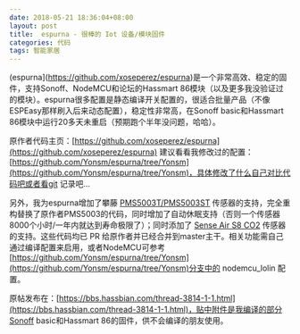 ```yaml
---
date: 2018-05-21 18:36:04+08:00
layout: post
title:  espurna - 很棒的 Iot 设备/模块固件
categories: 代码
tags: 智能家居
---
```


(espurna](https://github.com/xoseperez/espurna)是一个非常高效、稳定的固件，支持Sonoff、NodeMCU和论坛的Hassmart 86模块（以及更多我没验证过的模块）。espurna很多配置是静态编译开关配置的，很适合批量产品（不像ESPEasy那样刷入后来动态配置），稳定性非常高，在Sonoff basic和Hassmart 86模块中运行20多天未重启（预期跑个半年没问题，哈哈）。

原作者代码主页：[https://github.com/xoseperez/espurna](https://github.com/xoseperez/espurna)
建议看看我修改过的配置：[https://github.com/Yonsm/espurna/tree/Yonsm](https://github.com/Yonsm/espurna/tree/Yonsm)，具体修改了什么自己对比代码吧或者看git 记录吧...

另外，我为espurna增加了攀藤 [PMS5003T/PMS5003ST](https://github.com/xoseperez/espurna/pull/818) 传感器的支持，完全重构替换了原作者PMS5003的代码，同时增加了自动休眠支持（否则一个传感器8000个小时/一年内就达到寿命极限了）；同时添加了 [Sense Air S8 CO2](https://github.com/xoseperez/espurna/pull/812) 传感器的支持。这些代码均已 PR 给原作者并已经合并到master主干。相关功能需自己通过编译配置来启用，或者NodeMCU可参考[https://github.com/Yonsm/espurna/tree/Yonsm](https://github.com/Yonsm/espurna/tree/Yonsm)分支中的 nodemcu_lolin 配置。

原帖发布在：[https://bbs.hassbian.com/thread-3814-1-1.html](https://bbs.hassbian.com/thread-3814-1-1.html)，贴中附件是我编译的部分Sonoff basic和Hassmart 86的固件，供不会编译的朋友使用。
